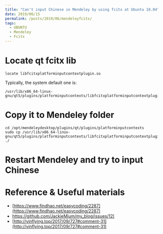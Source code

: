 ```yaml
---
title: "Can't input Chinese in Mendeley by using fcitx at Ubuntu 18.04"
date: 2019/06/15
permalink: /posts/2019/06/mendeleyfcitx/
tags:
  - UBUNTU
  - Mendeley
  - Fcitx
---
```


# Locate qt fcitx lib
```shell
locate libfcitxplatforminputcontextplugin.so
```
Typically, the system default one is:
```
/usr/lib/x86_64-linux-gnu/qt5/plugins/platforminputcontexts/libfcitxplatforminputcontextplugin.so
```

# Copy it to Mendeley folder
```shell
cd /opt/mendeleydesktop/plugins/qt/plugins/platforminputcontexts
sudo cp /usr/lib/x86_64-linux-gnu/qt5/plugins/platforminputcontexts/libfcitxplatforminputcontextplugin.so ./
```

# Restart Mendeley and try to input Chinese

# Reference & Useful materials

- [https://www.findhao.net/easycoding/2287](https://www.findhao.net/easycoding/2287)
- [https://github.com/JackieMium/my_blog/issues/12)](https://github.com/JackieMium/my_blog/issues/12)
- [http://yinflying.top/2017/09/727#comment-31](http://yinflying.top/2017/09/727#comment-31)

